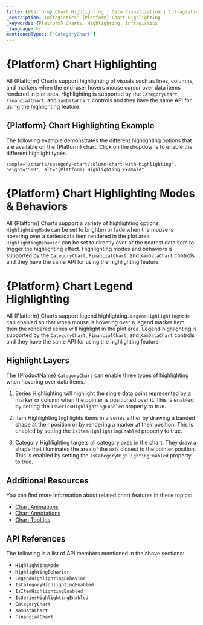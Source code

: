 ```yaml
---
title: {Platform} Chart Highlighting | Data Visualization | Infragistics
_description: Infragistics' {Platform} Chart Highlighting
_keywords: {Platform} Charts, Highlighting, Infragistics
_language: kr
mentionedTypes: ["CategoryChart"]
---
```


# {Platform} Chart Highlighting

All {Platform} Charts support highlighting of visuals such as lines, columns, and markers when the end-user hovers mouse cursor over data items rendered in plot area. Highlighting is supported by the `CategoryChart`, `FinancialChart`, and `XamDataChart` controls and they have the same API for using the highlighting feature.

## {Platform} Chart Highlighting Example

The following example demonstrates the different highlighting options that are available on the {Platform} chart. Click on the dropdowns to enable the different highlight types.

`sample="/charts/category-chart/column-chart-with-highlighting", height="500", alt="{Platform} Highlighting Example"`



<div class="divider--half"></div>

# {Platform} Chart Highlighting Modes & Behaviors

All {Platform} Charts support a variety of highlighting options. `HighlightingMode` can be set to brighten or fade when the mouse is hovering over a series/data item rendered in the plot area. `HighlightingBehavior` can be set to directly over or the nearest data item to trigger the highlighting effect. Highlighting modes and behaviors is supported by the `CategoryChart`, `FinancialChart`, and `XamDataChart` controls and they have the same API for using the highlighting feature.

# {Platform} Chart Legend Highlighting

All {Platform} Charts support legend highlighting. `LegendHighlightingMode` can enabled so that when mouse is hovering over a legend marker item then the rendered series will highlight in the plot area. Legend highlighting is supported by the `CategoryChart`, `FinancialChart`, and `XamDataChart` controls and they have the same API for using the highlighting feature.

## Highlight Layers

The {ProductName} `CategoryChart` can enable three types of highlighting when hovering over data items.

1. Series Highlighting will highlight the single data point represented by a marker or column when the pointer is positioned over it. This is enabled by setting the `IsSeriesHighlightingEnabled` property to true.

2. Item Highlighting highlights items in a series either by drawing a banded shape at their position or by rendering a marker at their position. This is enabled by setting the `IsItemHighlightingEnabled` property to true.

3. Category Highlighting targets all category axes in the chart. They draw a shape that illuminates the area of the axis closest to the pointer position. This is enabled by setting the `IsCategoryHighlightingEnabled` property to true.

## Additional Resources

You can find more information about related chart features in these topics:

- [Chart Animations](chart-animations.md)
- [Chart Annotations](chart-annotations.md)
- [Chart Tooltips](chart-tooltips.md)

## API References

The following is a list of API members mentioned in the above sections:

- `HighlightingMode`
- `HighlightingBehavior`
- `LegendHighlightingBehavior`
- `IsCategoryHighlightingEnabled`
- `IsItemHighlightingEnabled`
- `IsSeriesHighlightingEnabled`
- `CategoryChart`
- `XamDataChart`
- `FinancialChart`

